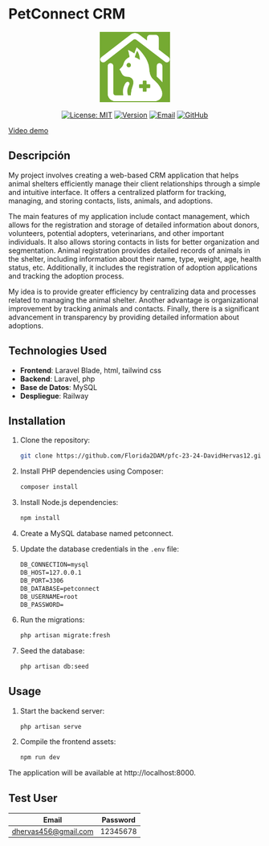 # PetConnect CRM

<p align="center">
  <img src="logo.png" alt="Logo" width="140" height="140">
</p>

<p align="center">
  <a href="https://opensource.org/licenses/MIT"><img src="https://img.shields.io/badge/License-MIT-red.svg" alt="License: MIT"></a>
  <a href="https://github.com/Florida2DAM/pfc-23-24-DavidHervas12/tag/v1.0.0"><img src="https://img.shields.io/badge/Version-1.0.0-green.svg" alt="Version"></a>
  <a href="mailto:david.hervas456@gmail.com"><img src="https://img.shields.io/badge/Email-david.hervas456@gmail.com-blue" alt="Email"></a>
  <a href="https://github.com/DavidHervas12"><img src="https://img.shields.io/badge/GitHub-DavidHervas12-blue.svg" alt="GitHub"></a>
</p>

[Video demo](https://youtu.be/Lp9F0MCTPVg?si=H45bnqXt5ZBBFrwG)

## Descripción

My project involves creating a web-based CRM application that helps animal shelters efficiently manage their client relationships through a simple and intuitive interface. It offers a centralized platform for tracking, managing, and storing contacts, lists, animals, and adoptions.

The main features of my application include contact management, which allows for the registration and storage of detailed information about donors, volunteers, potential adopters, veterinarians, and other important individuals. It also allows storing contacts in lists for better organization and segmentation. Animal registration provides detailed records of animals in the shelter, including information about their name, type, weight, age, health status, etc. Additionally, it includes the registration of adoption applications and tracking the adoption process.

My idea is to provide greater efficiency by centralizing data and processes related to managing the animal shelter. Another advantage is organizational improvement by tracking animals and contacts. Finally, there is a significant advancement in transparency by providing detailed information about adoptions.

## Technologies Used

- **Frontend**: Laravel Blade, html, tailwind css
- **Backend**: Laravel, php
- **Base de Datos**: MySQL
- **Despliegue**: Railway

## Installation

1. Clone the repository:
    ```bash
    git clone https://github.com/Florida2DAM/pfc-23-24-DavidHervas12.git
    ```
3. Install PHP dependencies using Composer:
    ```bash
    composer install
    ```
4. Install Node.js dependencies:
    ```bash
    npm install
    ```
5. Create a MySQL database named petconnect.

6. Update the database credentials in the `.env` file:
    ```plaintext
    DB_CONNECTION=mysql
    DB_HOST=127.0.0.1
    DB_PORT=3306
    DB_DATABASE=petconnect
    DB_USERNAME=root
    DB_PASSWORD=
    ```

7. Run the migrations:
    ```bash
    php artisan migrate:fresh
    ```
    
8. Seed the database:
    ```bash
    php artisan db:seed
    ```

## Usage

1. Start the backend server:
    ```bash
    php artisan serve
    ```
    
2. Compile the frontend assets:
    ```bash
    npm run dev
    ```

The application will be available at http://localhost:8000.

## Test User

| Email              | Password     |
|--------------------|--------------|
| dhervas456@gmail.com | 12345678   |
